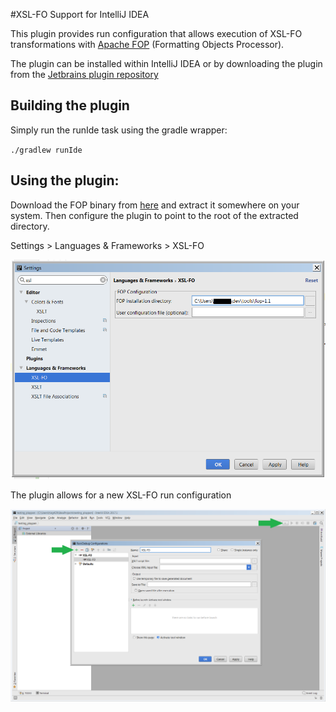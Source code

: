 #XSL-FO Support for IntelliJ IDEA

This plugin provides run configuration that allows execution of XSL-FO transformations with [Apache FOP](https://xmlgraphics.apache.org/fop/) (Formatting Objects Processor).

The plugin can be installed within IntelliJ IDEA or by downloading the plugin from the [Jetbrains plugin repository](https://plugins.jetbrains.com/plugin/7736-xsl-fo-support-for-intellij-idea)

## Building the plugin

Simply run the runIde task using the gradle wrapper:

`./gradlew runIde`

## Using the plugin:

Download the FOP binary from [here](http://mirrors.ukfast.co.uk/sites/ftp.apache.org/xmlgraphics/fop/binaries/) and extract it somewhere on your system. Then configure the plugin to point to the root of the extracted directory.

Settings > Languages & Frameworks > XSL-FO

![XSL-FO Settings](screenshots/xsl-fo-settings.png)

The plugin allows for a new XSL-FO run configuration

![XSL-FO Settings](screenshots/xsl-fo-runconfig.png)
